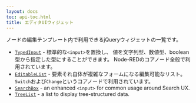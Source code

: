 ```yaml
---
layout: docs
toc: api-toc.html
title: エディタUIウィジェット
---
```


ノードの編集テンプレート内で利用できるjQueryウィジェットの一覧です。

  - [`TypedInput`](typedInput) -  標準的な`<input>`を置換し、
    値を文字列型、数値型、boolean型から指定した型にすることができます。
    Node-REDのコアノード全般で利用されています。
  - [`EditableList`](editableList) - 要素それ自体が複雑なフォームになる編集可能なリスト。
    `Switch`および`Change`というコアノードで利用されています。
  - [`SearchBox`](searchBox) - an enhanced `<input>` for common usage around Search UX.
  - [`TreeList`](treeList) - a list to display tree-structured data.
